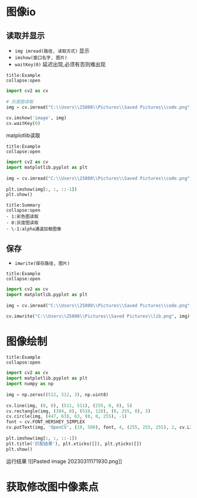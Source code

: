 # 图像io
## 读取并显示
- `img imread(路径, 读取方式)`
显示
- `imshow(窗口名字, 图片)`
- `waitKey(0)` 延迟出现,必须有否则难出现
```ad-example
title:Example
collapse:open
```
```python
import cv2 as cv  
 
# 灰度图读取  
img = cv.imread("C:\\Users\\25808\\Pictures\\Saved Pictures\\code.png", -1)  
  
cv.imshow('image', img)  
cv.waitKey(0)
```

matplotlib读取
```ad-example
title:Example
collapse:open
```
```python
import cv2 as cv  
import matplotlib.pyplot as plt  
  
img = cv.imread("C:\\Users\\25808\\Pictures\\Saved Pictures\\code.png", 1)  
  
plt.imshow(img[:, :, ::-1])  
plt.show()
```

```ad-summary
title:Summary
collapse:open
- 1:彩色图读取
- 0:灰度图读取
- \-1:alpha通道加载图像
```

## 保存
- `imwrite(保存路径, 图片)`
```ad-example
title:Example
collapse:open
```
```python
import cv2 as cv  
import matplotlib.pyplot as plt  
  
img = cv.imread("C:\\Users\\25808\\Pictures\\Saved Pictures\\code.png", 1)  

cv.imwrite("C:\\Users\\25808\\Pictures\\Saved Pictures\\lib.png", img)
```

# 图像绘制
```ad-example
title:Example
collapse:open
```
```python
import cv2 as cv  
import matplotlib.pyplot as plt  
import numpy as np  
  
img = np.zeros((512, 512, 3), np.uint8)  
  
cv.line(img, (0, 0), (511, 511), (255, 0, 0), 5)  
cv.rectangle(img, (384, 0), (510, 128), (0, 255, 0), 3)  
cv.circle(img, (447, 63), 63, (0, 0, 255), -1)  
font = cv.FONT_HERSHEY_SIMPLEX  
cv.putText(img, 'OpenCV', (10, 500), font, 4, (255, 255, 255), 2, cv.LINE_AA)  
  
plt.imshow(img[:, :, ::-1])  
plt.title('匹配结果'), plt.xticks([]), plt.yticks([])  
plt.show()
```
运行结果
![[Pasted image 20230311171930.png]]

# 获取修改图中像素点
